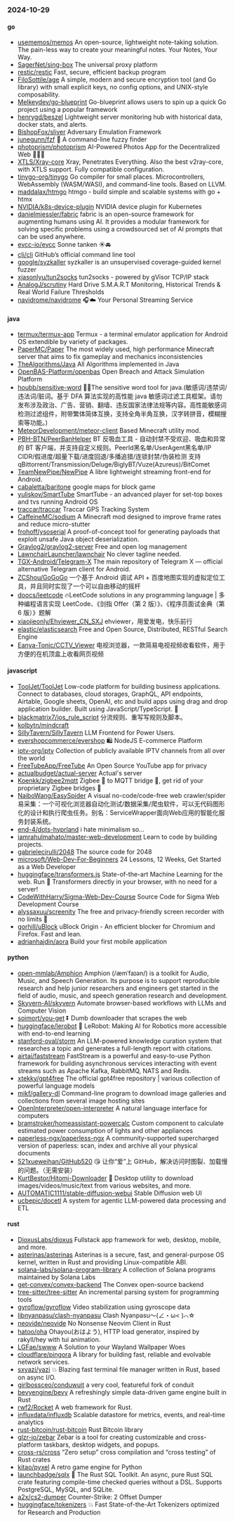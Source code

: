### 2024-10-29

#### go
* [usememos/memos](https://github.com/usememos/memos) An open-source, lightweight note-taking solution. The pain-less way to create your meaningful notes. Your Notes, Your Way.
* [SagerNet/sing-box](https://github.com/SagerNet/sing-box) The universal proxy platform
* [restic/restic](https://github.com/restic/restic) Fast, secure, efficient backup program
* [FiloSottile/age](https://github.com/FiloSottile/age) A simple, modern and secure encryption tool (and Go library) with small explicit keys, no config options, and UNIX-style composability.
* [Melkeydev/go-blueprint](https://github.com/Melkeydev/go-blueprint) Go-blueprint allows users to spin up a quick Go project using a popular framework
* [henrygd/beszel](https://github.com/henrygd/beszel) Lightweight server monitoring hub with historical data, docker stats, and alerts.
* [BishopFox/sliver](https://github.com/BishopFox/sliver) Adversary Emulation Framework
* [junegunn/fzf](https://github.com/junegunn/fzf) 🌸 A command-line fuzzy finder
* [photoprism/photoprism](https://github.com/photoprism/photoprism) AI-Powered Photos App for the Decentralized Web 🌈💎✨
* [XTLS/Xray-core](https://github.com/XTLS/Xray-core) Xray, Penetrates Everything. Also the best v2ray-core, with XTLS support. Fully compatible configuration.
* [tinygo-org/tinygo](https://github.com/tinygo-org/tinygo) Go compiler for small places. Microcontrollers, WebAssembly (WASM/WASI), and command-line tools. Based on LLVM.
* [maddalax/htmgo](https://github.com/maddalax/htmgo) htmgo - build simple and scalable systems with go + htmx
* [NVIDIA/k8s-device-plugin](https://github.com/NVIDIA/k8s-device-plugin) NVIDIA device plugin for Kubernetes
* [danielmiessler/fabric](https://github.com/danielmiessler/fabric) fabric is an open-source framework for augmenting humans using AI. It provides a modular framework for solving specific problems using a crowdsourced set of AI prompts that can be used anywhere.
* [evcc-io/evcc](https://github.com/evcc-io/evcc) Sonne tanken ☀️🚘
* [cli/cli](https://github.com/cli/cli) GitHub’s official command line tool
* [google/syzkaller](https://github.com/google/syzkaller) syzkaller is an unsupervised coverage-guided kernel fuzzer
* [xjasonlyu/tun2socks](https://github.com/xjasonlyu/tun2socks) tun2socks - powered by gVisor TCP/IP stack
* [AnalogJ/scrutiny](https://github.com/AnalogJ/scrutiny) Hard Drive S.M.A.R.T Monitoring, Historical Trends & Real World Failure Thresholds
* [navidrome/navidrome](https://github.com/navidrome/navidrome) 🎧☁️ Your Personal Streaming Service

#### java
* [termux/termux-app](https://github.com/termux/termux-app) Termux - a terminal emulator application for Android OS extendible by variety of packages.
* [PaperMC/Paper](https://github.com/PaperMC/Paper) The most widely used, high performance Minecraft server that aims to fix gameplay and mechanics inconsistencies
* [TheAlgorithms/Java](https://github.com/TheAlgorithms/Java) All Algorithms implemented in Java
* [OpenBAS-Platform/openbas](https://github.com/OpenBAS-Platform/openbas) Open Breach and Attack Simulation Platform
* [houbb/sensitive-word](https://github.com/houbb/sensitive-word) 👮‍♂️The sensitive word tool for java.(敏感词/违禁词/违法词/脏词。基于 DFA 算法实现的高性能 java 敏感词过滤工具框架。请勿发布涉及政治、广告、营销、翻墙、违反国家法律法规等内容。高性能敏感词检测过滤组件，附带繁体简体互换，支持全角半角互换，汉字转拼音，模糊搜索等功能。)
* [MeteorDevelopment/meteor-client](https://github.com/MeteorDevelopment/meteor-client) Based Minecraft utility mod.
* [PBH-BTN/PeerBanHelper](https://github.com/PBH-BTN/PeerBanHelper) BT 反吸血工具 - 自动封禁不受欢迎、吸血和异常的 BT 客户端，并支持自定义规则。PeerId黑名单/UserAgent黑名单/IP CIDR/假进度/超量下载/进度回退/多播追猎/连锁封禁/伪装检测 支持 qBittorrent/Transmission/Deluge/BiglyBT/Vuze(Azureus)/BitComet
* [TeamNewPipe/NewPipe](https://github.com/TeamNewPipe/NewPipe) A libre lightweight streaming front-end for Android.
* [cabaletta/baritone](https://github.com/cabaletta/baritone) google maps for block game
* [yuliskov/SmartTube](https://github.com/yuliskov/SmartTube) SmartTube - an advanced player for set-top boxes and tvs running Android OS
* [traccar/traccar](https://github.com/traccar/traccar) Traccar GPS Tracking System
* [CaffeineMC/sodium](https://github.com/CaffeineMC/sodium) A Minecraft mod designed to improve frame rates and reduce micro-stutter
* [frohoff/ysoserial](https://github.com/frohoff/ysoserial) A proof-of-concept tool for generating payloads that exploit unsafe Java object deserialization.
* [Graylog2/graylog2-server](https://github.com/Graylog2/graylog2-server) Free and open log management
* [LawnchairLauncher/lawnchair](https://github.com/LawnchairLauncher/lawnchair) No clever tagline needed.
* [TGX-Android/Telegram-X](https://github.com/TGX-Android/Telegram-X) The main repository of Telegram X — official alternative Telegram client for Android.
* [ZCShou/GoGoGo](https://github.com/ZCShou/GoGoGo) 一个基于 Android 调试 API + 百度地图实现的虚拟定位工具，并且同时实现了一个可以自由移动的摇杆
* [doocs/leetcode](https://github.com/doocs/leetcode) 🔥LeetCode solutions in any programming language | 多种编程语言实现 LeetCode、《剑指 Offer（第 2 版）》、《程序员面试金典（第 6 版）》题解
* [xiaojieonly/Ehviewer_CN_SXJ](https://github.com/xiaojieonly/Ehviewer_CN_SXJ) ehviewer，用爱发电，快乐前行
* [elastic/elasticsearch](https://github.com/elastic/elasticsearch) Free and Open Source, Distributed, RESTful Search Engine
* [Eanya-Tonic/CCTV_Viewer](https://github.com/Eanya-Tonic/CCTV_Viewer) 电视浏览器，一款简易电视视频收看软件，用于方便的在机顶盒上收看网页视频

#### javascript
* [ToolJet/ToolJet](https://github.com/ToolJet/ToolJet) Low-code platform for building business applications. Connect to databases, cloud storages, GraphQL, API endpoints, Airtable, Google sheets, OpenAI, etc and build apps using drag and drop application builder. Built using JavaScript/TypeScript. 🚀
* [blackmatrix7/ios_rule_script](https://github.com/blackmatrix7/ios_rule_script) 分流规则、重写写规则及脚本。
* [kolbytn/mindcraft](https://github.com/kolbytn/mindcraft)
* [SillyTavern/SillyTavern](https://github.com/SillyTavern/SillyTavern) LLM Frontend for Power Users.
* [evershopcommerce/evershop](https://github.com/evershopcommerce/evershop) 🛍️ NodeJS E-commerce Platform
* [iptv-org/iptv](https://github.com/iptv-org/iptv) Collection of publicly available IPTV channels from all over the world
* [FreeTubeApp/FreeTube](https://github.com/FreeTubeApp/FreeTube) An Open Source YouTube app for privacy
* [actualbudget/actual-server](https://github.com/actualbudget/actual-server) Actual's server
* [Koenkk/zigbee2mqtt](https://github.com/Koenkk/zigbee2mqtt) Zigbee 🐝 to MQTT bridge 🌉, get rid of your proprietary Zigbee bridges 🔨
* [NaiboWang/EasySpider](https://github.com/NaiboWang/EasySpider) A visual no-code/code-free web crawler/spider易采集：一个可视化浏览器自动化测试/数据采集/爬虫软件，可以无代码图形化的设计和执行爬虫任务。别名：ServiceWrapper面向Web应用的智能化服务封装系统。
* [end-4/dots-hyprland](https://github.com/end-4/dots-hyprland) i hate minimalism so...
* [iamrahulmahato/master-web-development](https://github.com/iamrahulmahato/master-web-development) Learn to code by building projects.
* [gabrielecirulli/2048](https://github.com/gabrielecirulli/2048) The source code for 2048
* [microsoft/Web-Dev-For-Beginners](https://github.com/microsoft/Web-Dev-For-Beginners) 24 Lessons, 12 Weeks, Get Started as a Web Developer
* [huggingface/transformers.js](https://github.com/huggingface/transformers.js) State-of-the-art Machine Learning for the web. Run 🤗 Transformers directly in your browser, with no need for a server!
* [CodeWithHarry/Sigma-Web-Dev-Course](https://github.com/CodeWithHarry/Sigma-Web-Dev-Course) Source Code for Sigma Web Development Course
* [alyssaxuu/screenity](https://github.com/alyssaxuu/screenity) The free and privacy-friendly screen recorder with no limits 🎥
* [gorhill/uBlock](https://github.com/gorhill/uBlock) uBlock Origin - An efficient blocker for Chromium and Firefox. Fast and lean.
* [adrianhajdin/aora](https://github.com/adrianhajdin/aora) Build your first mobile application

#### python
* [open-mmlab/Amphion](https://github.com/open-mmlab/Amphion) Amphion (/æmˈfaɪən/) is a toolkit for Audio, Music, and Speech Generation. Its purpose is to support reproducible research and help junior researchers and engineers get started in the field of audio, music, and speech generation research and development.
* [Skyvern-AI/skyvern](https://github.com/Skyvern-AI/skyvern) Automate browser-based workflows with LLMs and Computer Vision
* [soimort/you-get](https://github.com/soimort/you-get) ⏬ Dumb downloader that scrapes the web
* [huggingface/lerobot](https://github.com/huggingface/lerobot) 🤗 LeRobot: Making AI for Robotics more accessible with end-to-end learning
* [stanford-oval/storm](https://github.com/stanford-oval/storm) An LLM-powered knowledge curation system that researches a topic and generates a full-length report with citations.
* [airtai/faststream](https://github.com/airtai/faststream) FastStream is a powerful and easy-to-use Python framework for building asynchronous services interacting with event streams such as Apache Kafka, RabbitMQ, NATS and Redis.
* [xtekky/gpt4free](https://github.com/xtekky/gpt4free) The official gpt4free repository | various collection of powerful language models
* [mikf/gallery-dl](https://github.com/mikf/gallery-dl) Command-line program to download image galleries and collections from several image hosting sites
* [OpenInterpreter/open-interpreter](https://github.com/OpenInterpreter/open-interpreter) A natural language interface for computers
* [bramstroker/homeassistant-powercalc](https://github.com/bramstroker/homeassistant-powercalc) Custom component to calculate estimated power consumption of lights and other appliances
* [paperless-ngx/paperless-ngx](https://github.com/paperless-ngx/paperless-ngx) A community-supported supercharged version of paperless: scan, index and archive all your physical documents
* [521xueweihan/GitHub520](https://github.com/521xueweihan/GitHub520) 😘 让你“爱”上 GitHub，解决访问时图裂、加载慢的问题。（无需安装）
* [KurtBestor/Hitomi-Downloader](https://github.com/KurtBestor/Hitomi-Downloader) 🍰 Desktop utility to download images/videos/music/text from various websites, and more.
* [AUTOMATIC1111/stable-diffusion-webui](https://github.com/AUTOMATIC1111/stable-diffusion-webui) Stable Diffusion web UI
* [ucbepic/docetl](https://github.com/ucbepic/docetl) A system for agentic LLM-powered data processing and ETL

#### rust
* [DioxusLabs/dioxus](https://github.com/DioxusLabs/dioxus) Fullstack app framework for web, desktop, mobile, and more.
* [asterinas/asterinas](https://github.com/asterinas/asterinas) Asterinas is a secure, fast, and general-purpose OS kernel, written in Rust and providing Linux-compatible ABI.
* [solana-labs/solana-program-library](https://github.com/solana-labs/solana-program-library) A collection of Solana programs maintained by Solana Labs
* [get-convex/convex-backend](https://github.com/get-convex/convex-backend) The Convex open-source backend
* [tree-sitter/tree-sitter](https://github.com/tree-sitter/tree-sitter) An incremental parsing system for programming tools
* [gyroflow/gyroflow](https://github.com/gyroflow/gyroflow) Video stabilization using gyroscope data
* [libnyanpasu/clash-nyanpasu](https://github.com/libnyanpasu/clash-nyanpasu) Clash Nyanpasu～(∠・ω< )⌒☆​
* [neovide/neovide](https://github.com/neovide/neovide) No Nonsense Neovim Client in Rust
* [hatoo/oha](https://github.com/hatoo/oha) Ohayou(おはよう), HTTP load generator, inspired by rakyll/hey with tui animation.
* [LGFae/swww](https://github.com/LGFae/swww) A Solution to your Wayland Wallpaper Woes
* [cloudflare/pingora](https://github.com/cloudflare/pingora) A library for building fast, reliable and evolvable network services.
* [sxyazi/yazi](https://github.com/sxyazi/yazi) 💥 Blazing fast terminal file manager written in Rust, based on async I/O.
* [girlbossceo/conduwuit](https://github.com/girlbossceo/conduwuit) a very cool, featureful fork of conduit
* [bevyengine/bevy](https://github.com/bevyengine/bevy) A refreshingly simple data-driven game engine built in Rust
* [rwf2/Rocket](https://github.com/rwf2/Rocket) A web framework for Rust.
* [influxdata/influxdb](https://github.com/influxdata/influxdb) Scalable datastore for metrics, events, and real-time analytics
* [rust-bitcoin/rust-bitcoin](https://github.com/rust-bitcoin/rust-bitcoin) Rust Bitcoin library
* [glzr-io/zebar](https://github.com/glzr-io/zebar) Zebar is a tool for creating customizable and cross-platform taskbars, desktop widgets, and popups.
* [cross-rs/cross](https://github.com/cross-rs/cross) “Zero setup” cross compilation and “cross testing” of Rust crates
* [kitao/pyxel](https://github.com/kitao/pyxel) A retro game engine for Python
* [launchbadge/sqlx](https://github.com/launchbadge/sqlx) 🧰 The Rust SQL Toolkit. An async, pure Rust SQL crate featuring compile-time checked queries without a DSL. Supports PostgreSQL, MySQL, and SQLite.
* [a2x/cs2-dumper](https://github.com/a2x/cs2-dumper) Counter-Strike: 2 Offset Dumper
* [huggingface/tokenizers](https://github.com/huggingface/tokenizers) 💥 Fast State-of-the-Art Tokenizers optimized for Research and Production
